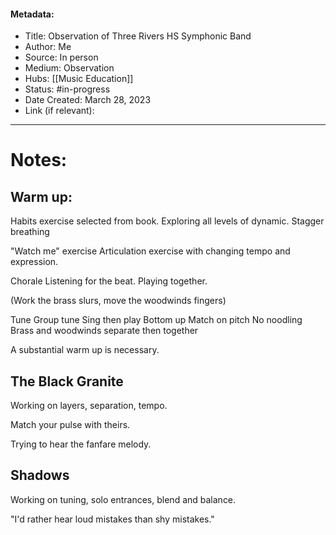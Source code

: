 #### Metadata:
- Title: Observation of Three Rivers HS Symphonic Band
- Author: Me
- Source: In person
- Medium: Observation 
- Hubs: [[Music Education]]
- Status: #in-progress
- Date Created: March 28, 2023
- Link (if relevant): 
---
# Notes:

## Warm up:
Habits exercise selected from book.
	Exploring all levels of dynamic.
	Stagger breathing

"Watch me" exercise
	Articulation exercise with changing tempo and expression.

Chorale
	Listening for the beat.
	Playing together.
	

(Work the brass slurs, move the woodwinds fingers)

Tune
	Group tune
	Sing then play
	Bottom up
	Match on pitch 
	No noodling 
	Brass and woodwinds separate then together

A substantial warm up is necessary.

## The Black Granite
Working on layers, separation, tempo.

Match your pulse with theirs.

Trying to hear the fanfare melody.

## Shadows
Working on tuning, solo entrances, blend and balance.

"I'd rather hear loud mistakes than shy mistakes."

